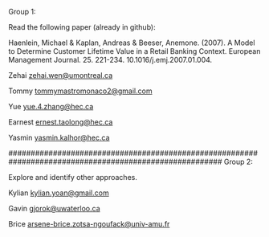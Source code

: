 Group 1: 

Read the following paper (already in github): 

Haenlein, Michael & Kaplan, Andreas & Beeser, Anemone. (2007). A Model to Determine Customer Lifetime
Value in a Retail Banking Context. European Management Journal. 25. 221-234. 10.1016/j.emj.2007.01.004.

Zehai                  zehai.wen@umontreal.ca

Tommy                  tommymastromonaco2@gmail.com

Yue                    yue.4.zhang@hec.ca

Earnest                ernest.taolong@hec.ca

Yasmin                yasmin.kalhor@hec.ca



########################################################################################################
Group 2:

Explore and identify other approaches.

Kylian                kylian.yoan@gmail.com

Gavin gjorok@uwaterloo.ca

Brice                 arsene-brice.zotsa-ngoufack@univ-amu.fr
